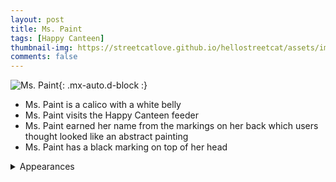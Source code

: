 ```yaml
---
layout: post
title: Ms. Paint
tags: [Happy Canteen]
thumbnail-img: https://streetcatlove.github.io/hellostreetcat/assets/img/ms_paint.png
comments: false
---
```


![Ms. Paint](https://streetcatlove.github.io/hellostreetcat/assets/img/ms_paint.png){: .mx-auto.d-block :}

* Ms. Paint is a calico with a white belly
* Ms. Paint visits the Happy Canteen feeder
* Ms. Paint earned her name from the markings on her back which users thought looked like an abstract painting
* Ms. Paint has a black marking on top of her head

<details>
<summary>Appearances</summary>
<ul>
	<li><a href="https://youtu.be/n6D6si6_dXg?si=vmfyysfiMCag47bP&t=574">3/21/2024 00:08</a></li>
	<l1><a href="https://youtu.be/RB77Jzyzp3A?si=Yi-W_9dJCLrUp1c-&t=2798">6/29/2024 00:49</a></li>
</u1>
</details>
